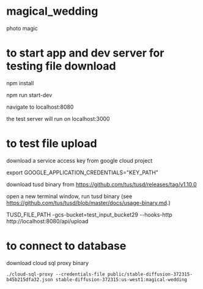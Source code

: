 # magical_wedding
photo magic

# to start app and dev server for testing file download
npm install

npm run start-dev

navigate to localhost:8080

the test server will run on localhost:3000

# to test file upload

download a service access key from google cloud project

export GOOGLE_APPLICATION_CREDENTIALS="KEY_PATH"

download tusd binary from https://github.com/tus/tusd/releases/tag/v1.10.0

open a new terminal window, run tusd binary (see https://github.com/tus/tusd/blob/master/docs/usage-binary.md.)

TUSD_FILE_PATH -gcs-bucket=test_input_bucket29 --hooks-http http://localhost:8080/api/upload

# to connect to database

download cloud sql proxy binary


```./cloud-sql-proxy --credentials-file public/stable-diffusion-372315-b45b215dfa32.json stable-diffusion-372315:us-west1:magical-wedding ```

